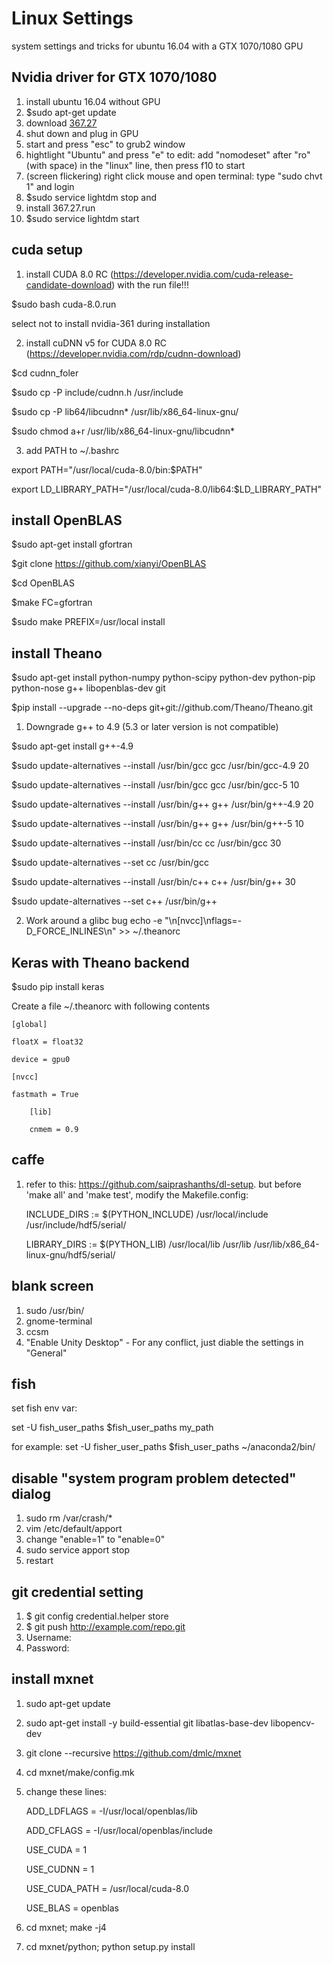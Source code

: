 # Linux Settings
system settings and tricks for ubuntu 16.04 with a GTX 1070/1080 GPU

## Nvidia driver for GTX 1070/1080
1. install ubuntu 16.04 without GPU
2. $sudo apt-get update
3. download [367.27](http://www.nvidia.com/download/driverResults.aspx/104284/en-us)
4. shut down and plug in GPU
5. start and press "esc" to grub2 window
6. hightlight "Ubuntu" and press "e" to edit: add "nomodeset" after "ro" (with space) in the "linux" line, then press f10 to start
7. (screen flickering) right click mouse and open terminal: type "sudo chvt 1" and login
8. $sudo service lightdm stop and
9. install 367.27.run
10. $sudo service lightdm start


## cuda setup

1. install CUDA 8.0 RC (https://developer.nvidia.com/cuda-release-candidate-download) with the run file!!!
    
 $sudo bash cuda-8.0.run

select not to install nvidia-361 during installation

2. install cuDNN v5 for CUDA 8.0 RC (https://developer.nvidia.com/rdp/cudnn-download)
     
 $cd cudnn_foler
    
 $sudo cp -P include/cudnn.h /usr/include
    
 $sudo cp -P lib64/libcudnn* /usr/lib/x86_64-linux-gnu/
    
 $sudo chmod a+r /usr/lib/x86_64-linux-gnu/libcudnn*

3. add PATH to ~/.bashrc

export PATH="/usr/local/cuda-8.0/bin:$PATH"

export LD_LIBRARY_PATH="/usr/local/cuda-8.0/lib64:$LD_LIBRARY_PATH"


## install OpenBLAS

$sudo apt-get install gfortran

$git clone https://github.com/xianyi/OpenBLAS

$cd OpenBLAS

$make FC=gfortran

$sudo make PREFIX=/usr/local install

## install Theano

$sudo apt-get install python-numpy python-scipy python-dev python-pip python-nose g++ libopenblas-dev git

$pip install --upgrade --no-deps git+git://github.com/Theano/Theano.git

1. Downgrade g++ to 4.9 (5.3 or later version is not compatible)

$sudo apt-get install g++-4.9

$sudo update-alternatives --install /usr/bin/gcc gcc /usr/bin/gcc-4.9 20

$sudo update-alternatives --install /usr/bin/gcc gcc /usr/bin/gcc-5 10

$sudo update-alternatives --install /usr/bin/g++ g++ /usr/bin/g++-4.9 20

$sudo update-alternatives --install /usr/bin/g++ g++ /usr/bin/g++-5 10

$sudo update-alternatives --install /usr/bin/cc cc /usr/bin/gcc 30

$sudo update-alternatives --set cc /usr/bin/gcc

$sudo update-alternatives --install /usr/bin/c++ c++ /usr/bin/g++ 30

$sudo update-alternatives --set c++ /usr/bin/g++

2. Work around a glibc bug
echo -e "\n[nvcc]\nflags=-D_FORCE_INLINES\n" >> ~/.theanorc

## Keras with Theano backend

$sudo pip install keras

Create a file ~/.theanorc with following contents

	[global]

	floatX = float32
	
	device = gpu0

	[nvcc]
	
	fastmath = True

        [lib]
        
        cnmem = 0.9

## caffe
1. refer to this: https://github.com/saiprashanths/dl-setup. but before 'make all' and 'make test', modify the Makefile.config:

	INCLUDE_DIRS := $(PYTHON_INCLUDE) /usr/local/include /usr/include/hdf5/serial/

	LIBRARY_DIRS := $(PYTHON_LIB) /usr/local/lib /usr/lib /usr/lib/x86_64-linux-gnu/hdf5/serial/


## blank screen
1. sudo /usr/bin/
2. gnome-terminal
3. ccsm
4. "Enable Unity Desktop" - For any conflict, just diable the settings in "General"


## fish
set fish env var:

set -U fish_user_paths $fish_user_paths my_path

for example: set -U fisher_user_paths $fish_user_paths ~/anaconda2/bin/

## disable "system program problem detected" dialog
1. sudo rm /var/crash/*
2. vim /etc/default/apport
3. change "enable=1" to "enable=0"
4. sudo service apport stop
5. restart

## git credential setting
1. $ git config credential.helper store
2. $ git push http://example.com/repo.git
3. Username: <type your username>
4. Password: <type your password>

## install mxnet
1. sudo apt-get update
2. sudo apt-get install -y build-essential git libatlas-base-dev libopencv-dev
3. git clone --recursive https://github.com/dmlc/mxnet
4. cd mxnet/make/config.mk
5. change these lines:
   
   ADD_LDFLAGS = -I/usr/local/openblas/lib
   
   ADD_CFLAGS =  -I/usr/local/openblas/include

   USE_CUDA = 1
 
   USE_CUDNN = 1
   
   USE_CUDA_PATH = /usr/local/cuda-8.0

   USE_BLAS = openblas

6. cd mxnet; make -j4
7. cd mxnet/python; python setup.py install
